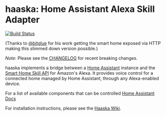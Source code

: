 # haaska: Home Assistant Alexa Skill Adapter

[![Build Status](https://travis-ci.org/mike-grant/haaska.svg?branch=master)](https://travis-ci.org/mike-grant/haaska)

(Thanks to [@bitglue](https://github.com/bitglue) for his work getting the smart home exposed via HTTP making this slimmed down version possible.)	

*Note*: Please see the [CHANGELOG](https://github.com/mike-grant/haaska/blob/master/CHANGELOG.md) for recent breaking changes.

haaska implements a bridge between a [Home Assistant](https://home-assistant.io) instance and the [Smart Home Skill API](https://developer.amazon.com/alexa/smart-home) for Amazon's Alexa. It provides voice control for a connected home managed by Home Assistant, through any Alexa-enabled device.

For a list of available components that can be controlled [Home Assistant Docs](https://home-assistant.io/components/cloud.alexa/#available-domains)

For installation instructions, please see the [Haaska Wiki](https://github.com/mike-grant/haaska/wiki).